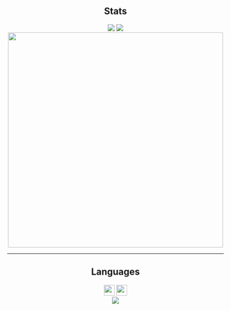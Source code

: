 <h2 align='center'>Stats</h2>
<p align="center">
<a href="https://github.com/creatorindie">
<img src="https://komarev.com/ghpvc/?username=creatorindie&style=flat-square&color=ff0024&label=Profile+Views"></a>
<a href="https://github.com/creatorindie?tab=repositories">
<img src="https://badges.pufler.dev/repos/creatorindie?style=flat-square&color=ff0024&logo=github"></a> <br>
<a href="https://github.com/creatorindie"><img align=center src="https://github-readme-streak-stats.herokuapp.com/?user=creatorindie&background=111111&text_color=ff0024&fire=ff0024&sideNums=ff0024&border=ff0024&dates=fffff&currStreakNum=ff0024&ring=ff0024&stroke=ff0024&currStreakLabel=ff0024&sideLabels=ff0024" width=500></a>
</p>
<hr>
<h2 align='center'>Languages</h2>
<p align="center"> 
<a><img src="https://img.shields.io/badge/HTML-For%20Structure-ff0024" height=25></a> 
<a><img src="https://img.shields.io/badge/CSS-For%20Style-ff0024" height=25></a><br>
<a href="https://github.com/creatorindie"><img align=center src="https://github-readme-stats.vercel.app/api/top-langs/?username=creatorindie&exclude_repo=github-readme-stats,anuraghazra.github.io&theme=custom&bg_color=111111&text_color=ffffff&icon_color=ff0024&title_color=ff0024&border_color=ff0024"></a>  
</p>
